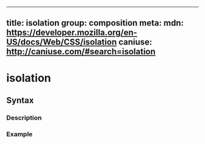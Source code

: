 
  ---
  title: isolation
  group: composition
  meta:
    mdn: https://developer.mozilla.org/en-US/docs/Web/CSS/isolation
    caniuse: http://caniuse.com/#search=isolation
  ---

  # isolation
  <!--- Introduction for isolation, keep it brief and set the overall context -->

  ## Syntax
  <!--- Introduce the various syntax for isolation -->

  ### Description
  <!--- For each major section of syntax, provide a description explaining its usage further -->

  ### Example
  <!--- Provide code examples for the syntax block you're currently describing -->